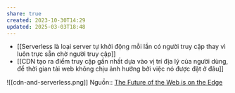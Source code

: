 ```yaml
---
share: true
created: 2023-10-30T14:29
updated: 2025-03-03T18:48
---
```

- [[Serverless là loại server tự khởi động mỗi lần có người truy cập thay vì luôn trực sẵn chờ người truy cập]] 
- [[CDN tạo ra điểm truy cập gần nhất dựa vào vị trí địa lý của người dùng, để thời gian tải  web không chịu ảnh hưởng bởi việc nó được đặt ở đâu]]

![[cdn-and-serverless.png]]
Nguồn:: [The Future of the Web is on the Edge](https://deno.com/blog/the-future-of-web-is-on-the-edge "The Future of the Web is on the Edge")